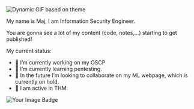 <picture>
  <source media="(prefers-color-scheme: dark)" srcset="https://github.com/user-attachments/assets/0db7de23-2912-4e9a-88ad-915ec0d28dfc">
  <source media="(prefers-color-scheme: light)" srcset="https://github.com/user-attachments/assets/cbe87925-d85f-47cc-9544-33d89d18143f">
  <img alt="Dynamic GIF based on theme" src="https://github.com/user-attachments/assets/da73339e-c155-4058-8732-1b6cbfa0a031">
</picture>

My name is Maj, I am Information Security Engineer.

You are gonna see a lot of my content (code, notes,...) starting to get published!

My current status:

- 🏢 I’m currently working on my OSCP
- 🔎 I’m currently learning pentesting.
- 🤖 In the future I’m looking to collaborate on my ML webpage, which is currently on hold.
- 📢 I am active in THM:

<img src="https://tryhackme-badges.s3.amazonaws.com/Mulc.png" alt="Your Image Badge" />





